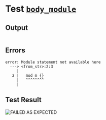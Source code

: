 # Test [`body_module`](../doc/tests/statement_usage.md#L568)

## Output

```,plain
```

## Errors

```,plain
error: Module statement not available here
  ---> <from_str>:2:3
     |
   2 |   mod m {}
     |   ^^^^^^^^
     |
```

## Test Result

![FAILED AS EXPECTED](../doc/tests/.test/body_module.png)
